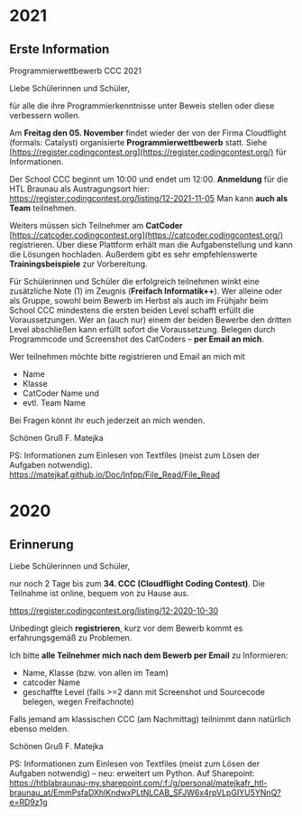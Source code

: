 

# 2021

## Erste Information

Programmierwettbewerb CCC 2021

Liebe Schülerinnen und Schüler,

für alle die ihre Programmierkenntnisse unter Beweis stellen oder diese verbessern wollen.

Am **Freitag den 05. November** findet wieder der von der Firma Cloudflight (formals: Catalyst) organisierte **Programmierwettbewerb** statt. Siehe [https://register.codingcontest.org](https://register.codingcontest.org/) für Informationen.

Der School CCC beginnt um 10:00 und endet um 12:00. 
**Anmeldung** für die HTL Braunau als Austragungsort hier:
https://register.codingcontest.org/listing/12-2021-11-05
Man kann **auch als Team** teilnehmen.

Weiters müssen sich Teilnehmer am **CatCoder** [https://catcoder.codingcontest.org](https://catcoder.codingcontest.org/) registrieren. Über diese Plattform erhält man die Aufgabenstellung und kann die Lösungen hochladen. Außerdem gibt es sehr empfehlenswerte **Trainingsbeispiele** zur Vorbereitung.

Für Schülerinnen und Schüler die erfolgreich teilnehmen winkt eine zusätzliche Note (1) im Zeugnis (**Freifach Informatik++**). Wer alleine oder als Gruppe, sowohl beim Bewerb im Herbst als auch im Frühjahr beim School CCC mindestens die ersten beiden Level schafft erfüllt die Voraussetzungen. Wer an (auch nur) einem der beiden Bewerbe den dritten Level abschließen kann erfüllt sofort die Voraussetzung. Belegen durch Programmcode und Screenshot des CatCoders – **per Email an mich**.

Wer teilnehmen möchte bitte registrieren und Email an mich mit 

- Name
- Klasse
- CatCoder Name und 
- evtl. Team Name



Bei Fragen könnt ihr euch jederzeit an mich wenden.

Schönen Gruß
F. Matejka

PS:
Informationen zum Einlesen von Textfiles (meist zum Lösen der Aufgaben notwendig). https://matejkaf.github.io/Doc/Infpp/File_Read/File_Read







# 2020



## Erinnerung

Liebe Schülerinnen und Schüler,

nur noch 2 Tage bis zum **34. CCC (Cloudflight Coding Contest)**. Die Teilnahme ist online, bequem von zu Hause aus.

https://register.codingcontest.org/listing/12-2020-10-30

Unbedingt gleich **registrieren**, kurz vor dem Bewerb kommt es erfahrungsgemäß zu Problemen.

Ich bitte **alle Teilnehmer mich nach dem Bewerb per Email** zu Informieren:

- Name, Klasse (bzw. von allen im Team)
- catcoder Name
- geschaffte Level (falls >=2 dann mit Screenshot und Sourcecode belegen, wegen Freifachnote)


Falls jemand am klassischen CCC (am Nachmittag) teilnimmt dann natürlich ebenso melden.

Schönen Gruß
F. Matejka

PS:
Informationen zum Einlesen von Textfiles (meist zum Lösen der Aufgaben notwendig) – neu: erweitert um Python. Auf Sharepoint:
https://htblabraunau-my.sharepoint.com/:f:/g/personal/matejkafr_htl-braunau_at/EmmPsfaDXhlKndwxPLtNLCAB_SFJW6x4rpVLpGIYU5YNnQ?e=RD9z1g